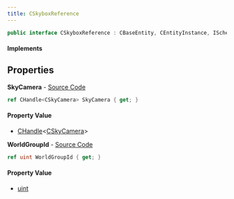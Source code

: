 ```yaml
---
title: CSkyboxReference
---
```


```csharp
public interface CSkyboxReference : CBaseEntity, CEntityInstance, ISchemaClass<CEntityInstance>, ISchemaClass<CBaseEntity>, ISchemaClass<CSkyboxReference>, ISchemaField, ISchemaClass, INativeHandle
```

#### Implements

## Properties

**SkyCamera** - [Source Code](https://github.com/swiftly-solution/swiftlys2/blob/master/managed/src/SwiftlyS2.Generated/Schemas/Interfaces/CSkyboxReference.cs#L18)

```csharp
ref CHandle<CSkyCamera> SkyCamera { get; }
```

#### Property Value

- [CHandle](/docs/api/shared/natives/chandle-1)<[CSkyCamera](/docs/api/shared/schemadefinitions/cskycamera)>

**WorldGroupId** - [Source Code](https://github.com/swiftly-solution/swiftlys2/blob/master/managed/src/SwiftlyS2.Generated/Schemas/Interfaces/CSkyboxReference.cs#L16)

```csharp
ref uint WorldGroupId { get; }
```

#### Property Value

- [uint](https://learn.microsoft.com/dotnet/api/system.uint32)

